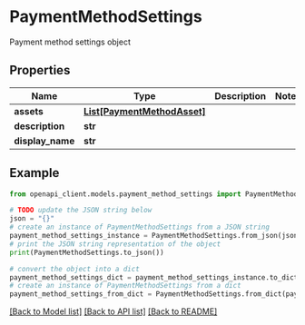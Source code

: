 # PaymentMethodSettings

Payment method settings object

## Properties

Name | Type | Description | Notes
------------ | ------------- | ------------- | -------------
**assets** | [**List[PaymentMethodAsset]**](PaymentMethodAsset.md) |  | 
**description** | **str** |  | 
**display_name** | **str** |  | 

## Example

```python
from openapi_client.models.payment_method_settings import PaymentMethodSettings

# TODO update the JSON string below
json = "{}"
# create an instance of PaymentMethodSettings from a JSON string
payment_method_settings_instance = PaymentMethodSettings.from_json(json)
# print the JSON string representation of the object
print(PaymentMethodSettings.to_json())

# convert the object into a dict
payment_method_settings_dict = payment_method_settings_instance.to_dict()
# create an instance of PaymentMethodSettings from a dict
payment_method_settings_from_dict = PaymentMethodSettings.from_dict(payment_method_settings_dict)
```
[[Back to Model list]](../README.md#documentation-for-models) [[Back to API list]](../README.md#documentation-for-api-endpoints) [[Back to README]](../README.md)


